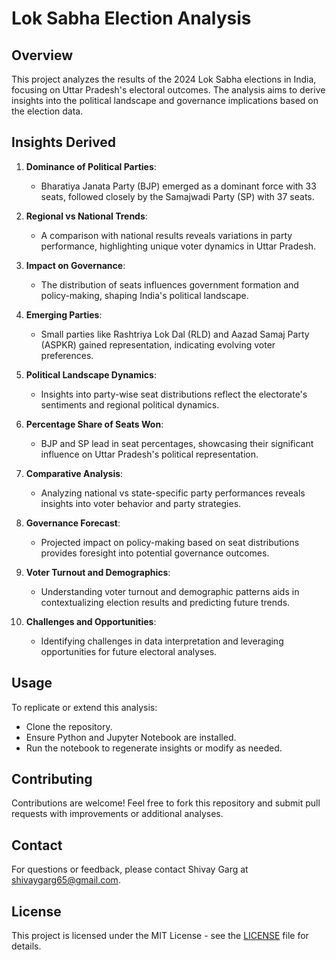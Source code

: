 # Lok Sabha Election Analysis

## Overview

This project analyzes the results of the 2024 Lok Sabha elections in India, focusing on Uttar Pradesh's electoral outcomes. The analysis aims to derive insights into the political landscape and governance implications based on the election data.

## Insights Derived

1. **Dominance of Political Parties**:
   - Bharatiya Janata Party (BJP) emerged as a dominant force with 33 seats, followed closely by the Samajwadi Party (SP) with 37 seats.

2. **Regional vs National Trends**:
   - A comparison with national results reveals variations in party performance, highlighting unique voter dynamics in Uttar Pradesh.

3. **Impact on Governance**:
   - The distribution of seats influences government formation and policy-making, shaping India's political landscape.

4. **Emerging Parties**:
   - Small parties like Rashtriya Lok Dal (RLD) and Aazad Samaj Party (ASPKR) gained representation, indicating evolving voter preferences.

5. **Political Landscape Dynamics**:
   - Insights into party-wise seat distributions reflect the electorate's sentiments and regional political dynamics.

6. **Percentage Share of Seats Won**:
   - BJP and SP lead in seat percentages, showcasing their significant influence on Uttar Pradesh's political representation.

7. **Comparative Analysis**:
   - Analyzing national vs state-specific party performances reveals insights into voter behavior and party strategies.

8. **Governance Forecast**:
   - Projected impact on policy-making based on seat distributions provides foresight into potential governance outcomes.

9. **Voter Turnout and Demographics**:
   - Understanding voter turnout and demographic patterns aids in contextualizing election results and predicting future trends.

10. **Challenges and Opportunities**:
    - Identifying challenges in data interpretation and leveraging opportunities for future electoral analyses.

## Usage

To replicate or extend this analysis:
- Clone the repository.
- Ensure Python and Jupyter Notebook are installed.
- Run the notebook to regenerate insights or modify as needed.

## Contributing

Contributions are welcome! Feel free to fork this repository and submit pull requests with improvements or additional analyses.

## Contact

For questions or feedback, please contact Shivay Garg at shivaygarg65@gmail.com.

## License

This project is licensed under the MIT License - see the [LICENSE](LICENSE) file for details.
